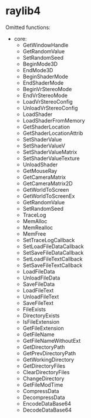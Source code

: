 raylib4
=======

Omitted functions:
- core:
  - GetWindowHandle
  - GetRandomValue
  - SetRandomSeed
  - BeginMode3D
  - EndMode3D
  - BeginShaderMode
  - EndShaderMode
  - BeginVrStereoMode
  - EndVrStereoMode
  - LoadVrStereoConfig
  - UnloadVrStereoConfig
  - LoadShader
  - LoadShaderFromMemory
  - GetShaderLocation
  - GetShaderLocationAttrib
  - SetShaderValue
  - SetShaderValueV
  - SetShaderValueMatrix
  - SetShaderValueTexture
  - UnloadShader
  - GetMouseRay
  - GetCameraMatrix
  - GetCameraMatrix2D
  - GetWorldToScreen
  - GetWorldToScreenEx
  - GetRandomValue
  - SetRandomSeed
  - TraceLog
  - MemAlloc
  - MemRealloc
  - MemFree
  - SetTraceLogCallback
  - SetLoadFileDataCallback
  - SetSaveFileDataCallback
  - SetLoadFileTextCallback
  - SetSaveFileTextCallback
  - LoadFileData
  - UnloadFileData
  - SaveFileData
  - LoadFileText
  - UnloadFileText
  - SaveFileText
  - FileExists
  - DirectoryExists
  - IsFileExtension
  - GetFileExtension
  - GetFileName
  - GetFileNameWithoutExt
  - GetDirectoryPath
  - GetPrevDirectoryPath
  - GetWorkingDirectory
  - GetDirectoryFiles
  - ClearDirectoryFiles
  - ChangeDirectory
  - GetFileModTime
  - CompressData
  - DecompressData
  - EncodeDataBase64
  - DecodeDataBase64
